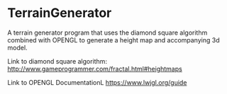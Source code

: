 # TerrainGenerator
A terrain generator program that uses the diamond square algorithm combined with OPENGL to generate a height map and accompanying 3d model.

Link to diamond square algorithm: http://www.gameprogrammer.com/fractal.html#heightmaps

Link to OPENGL DocumentationL https://www.lwjgl.org/guide
